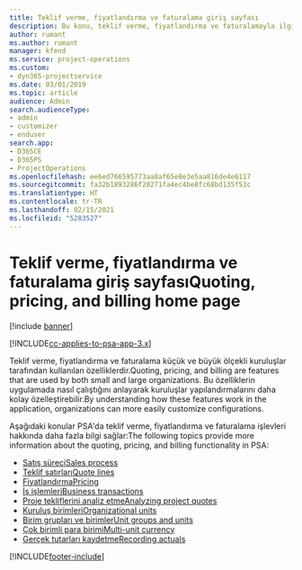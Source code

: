 ```yaml
---
title: Teklif verme, fiyatlandırma ve faturalama giriş sayfası
description: Bu konu, teklif verme, fiyatlandırma ve faturalamayla ilgili bilgi sağlar.
author: rumant
ms.author: rumant
manager: kfend
ms.service: project-operations
ms.custom:
- dyn365-projectservice
ms.date: 03/01/2019
ms.topic: article
audience: Admin
search.audienceType:
- admin
- customizer
- enduser
search.app:
- D365CE
- D365PS
- ProjectOperations
ms.openlocfilehash: ee6ed766595773aa8af65e8e3e5aa816de4e6117
ms.sourcegitcommit: fa32b1893286f20271fa4ec4be8fc68bd135f53c
ms.translationtype: HT
ms.contentlocale: tr-TR
ms.lasthandoff: 02/15/2021
ms.locfileid: "5283527"
---
```

# <a name="quoting-pricing-and-billing-home-page"></a><span data-ttu-id="cf4d0-103">Teklif verme, fiyatlandırma ve faturalama giriş sayfası</span><span class="sxs-lookup"><span data-stu-id="cf4d0-103">Quoting, pricing, and billing home page</span></span>

[!include [banner](../includes/psa-now-project-operations.md)]

[!INCLUDE[cc-applies-to-psa-app-3.x](../includes/cc-applies-to-psa-app-3x.md)]

<span data-ttu-id="cf4d0-104">Teklif verme, fiyatlandırma ve faturalama küçük ve büyük ölçekli kuruluşlar tarafından kullanılan özelliklerdir.</span><span class="sxs-lookup"><span data-stu-id="cf4d0-104">Quoting, pricing, and billing are features that are used by both small and large organizations.</span></span> <span data-ttu-id="cf4d0-105">Bu özelliklerin uygulamada nasıl çalıştığını anlayarak kuruluşlar yapılandırmalarını daha kolay özelleştirebilir.</span><span class="sxs-lookup"><span data-stu-id="cf4d0-105">By understanding how these features work in the application, organizations can more easily customize configurations.</span></span>

<span data-ttu-id="cf4d0-106">Aşağıdaki konular PSA'da teklif verme, fiyatlandırma ve faturalama işlevleri hakkında daha fazla bilgi sağlar:</span><span class="sxs-lookup"><span data-stu-id="cf4d0-106">The following topics provide more information about the quoting, pricing, and billing functionality in PSA:</span></span>

- [<span data-ttu-id="cf4d0-107">Satış süreci</span><span class="sxs-lookup"><span data-stu-id="cf4d0-107">Sales process</span></span>](basic-sales-process.md)
- [<span data-ttu-id="cf4d0-108">Teklif satırları</span><span class="sxs-lookup"><span data-stu-id="cf4d0-108">Quote lines</span></span>](basic-quote-lines.md)
- [<span data-ttu-id="cf4d0-109">Fiyatlandırma</span><span class="sxs-lookup"><span data-stu-id="cf4d0-109">Pricing</span></span>](basic-pricing.md)
- [<span data-ttu-id="cf4d0-110">İş işlemleri</span><span class="sxs-lookup"><span data-stu-id="cf4d0-110">Business transactions</span></span>](basic-business-transactions.md)
- [<span data-ttu-id="cf4d0-111">Proje tekliflerini analiz etme</span><span class="sxs-lookup"><span data-stu-id="cf4d0-111">Analyzing project quotes</span></span>](basic-analyzing-quotes.md)
- [<span data-ttu-id="cf4d0-112">Kuruluş birimleri</span><span class="sxs-lookup"><span data-stu-id="cf4d0-112">Organizational units</span></span>](advanced-organizational.md)
- [<span data-ttu-id="cf4d0-113">Birim grupları ve birimler</span><span class="sxs-lookup"><span data-stu-id="cf4d0-113">Unit groups and units</span></span>](advanced-units.md)
- [<span data-ttu-id="cf4d0-114">Çok birimli para birimi</span><span class="sxs-lookup"><span data-stu-id="cf4d0-114">Multi-unit currency</span></span>](advanced-currency.md)
- [<span data-ttu-id="cf4d0-115">Gerçek tutarları kaydetme</span><span class="sxs-lookup"><span data-stu-id="cf4d0-115">Recording actuals</span></span>](advanced-actuals.md)


[!INCLUDE[footer-include](../includes/footer-banner.md)]